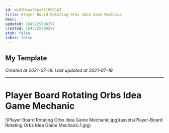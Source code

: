 ```yaml
---
id: mL8fHvwo5Gya51l9OE1WT
title: Player Board Rotating Orbs Idea Game Mechanic
desc: ''
updated: 1645225706297
created: 1645225706297
stub: false
isDir: false
---
```

My Template
---

_Created at 2021-07-19._
_Last updated at 2021-07-19._




---

# Player Board Rotating Orbs Idea Game Mechanic


![Player Board Rotating Orbs Idea Game Mechanic.jpg](assets/Player-Board Rotating Orbs Idea Game Mechanic.1.jpg)

